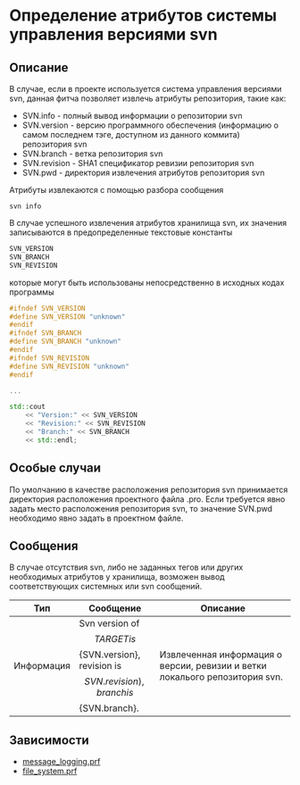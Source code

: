 # Определение атрибутов системы управления версиями svn

## Описание

В случае, если в проекте используется система управления версиями svn, данная фитча позволяет извлечь атрибуты репозитория, такие как:

* SVN.info - полный вывод информации о репозитории svn
* SVN.version - версию программного обеспечения (информацию о самом последнем тэге, доступном из данного коммита) репозитория svn
* SVN.branch - ветка репозитория svn
* SVN.revision - SHA1 спецификатор ревизии репозитория svn
* SVN.pwd - директория извлечения атрибутов репозитория svn

Атрибуты извлекаются с помощью разбора сообщения

```
svn info
```

В случае успешного извлечения атрибутов хранилища svn, их значения записываются в предопределенные текстовые константы

```cpp
SVN_VERSION
SVN_BRANCH
SVN_REVISION
```

которые могут быть использованы непосредственно в исходных кодах программы

```cpp
#ifndef SVN_VERSION
#define SVN_VERSION "unknown"
#endif
#ifndef SVN_BRANCH
#define SVN_BRANCH "unknown"
#endif
#ifndef SVN_REVISION
#define SVN_REVISION "unknown"
#endif

...

std::cout
    << "Version:" << SVN_VERSION
    << "Revision:" << SVN_REVISION
    << "Branch:" << SVN_BRANCH
    << std::endl;

```

## Особые случаи

По умолчанию в качестве расположения репозитория svn принимается директория расположения проектного файла .pro.
Если требуется явно задать место расположения репозитория svn, то значение SVN.pwd необходимо явно задать в проектном файле.

## Сообщения

В случае отсутствия svn, либо не заданных тегов или других необходимых атрибутов у хранилища, возможен вывод соответствующих системных или svn сообщений.

| Тип        | Сообщение | Описание |
|------------|-----------|----------|
| Информация | Svn version of $${TARGET} is $${SVN.version}, revision is $${SVN.revision}), branch is $${SVN.branch}. | Извлеченная информация о версии, ревизии и ветки локалього репозитория svn. |

## Зависимости

* [message_logging.prf](message_logging.md)
* [file_system.prf](file_system.md)
